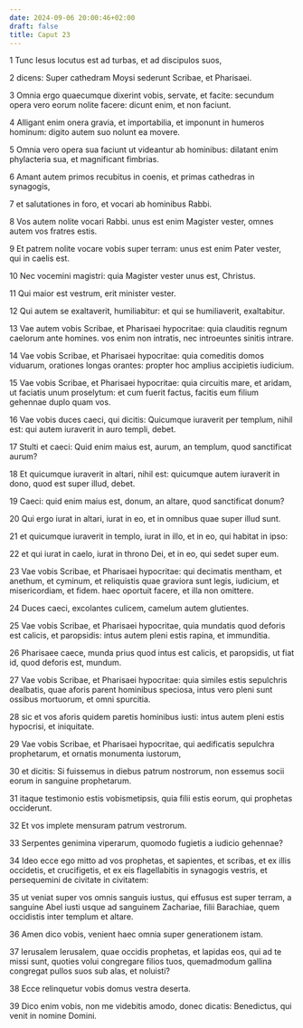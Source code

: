 ```yaml
---
date: 2024-09-06 20:00:46+02:00
draft: false
title: Caput 23
---
```





1 Tunc Iesus locutus est ad turbas, et ad discipulos suos,

2 dicens: Super cathedram Moysi sederunt Scribae, et Pharisaei.

3 Omnia ergo quaecumque dixerint vobis, servate, et facite: secundum opera vero eorum nolite facere: dicunt enim, et non faciunt.

4 Alligant enim onera gravia, et importabilia, et imponunt in humeros hominum: digito autem suo nolunt ea movere.

5 Omnia vero opera sua faciunt ut videantur ab hominibus: dilatant enim phylacteria sua, et magnificant fimbrias.

6 Amant autem primos recubitus in coenis, et primas cathedras in synagogis,

7 et salutationes in foro, et vocari ab hominibus Rabbi.

8 Vos autem nolite vocari Rabbi. unus est enim Magister vester, omnes autem vos fratres estis.

9 Et patrem nolite vocare vobis super terram: unus est enim Pater vester, qui in caelis est.

10 Nec vocemini magistri: quia Magister vester unus est, Christus.

11 Qui maior est vestrum, erit minister vester.

12 Qui autem se exaltaverit, humiliabitur: et qui se humiliaverit, exaltabitur.

13 Vae autem vobis Scribae, et Pharisaei hypocritae: quia clauditis regnum caelorum ante homines. vos enim non intratis, nec introeuntes sinitis intrare.

14 Vae vobis Scribae, et Pharisaei hypocritae: quia comeditis domos viduarum, orationes longas orantes: propter hoc amplius accipietis iudicium.

15 Vae vobis Scribae, et Pharisaei hypocritae: quia circuitis mare, et aridam, ut faciatis unum proselytum: et cum fuerit factus, facitis eum filium gehennae duplo quam vos.

16 Vae vobis duces caeci, qui dicitis: Quicumque iuraverit per templum, nihil est: qui autem iuraverit in auro templi, debet.

17 Stulti et caeci: Quid enim maius est, aurum, an templum, quod sanctificat aurum?

18 Et quicumque iuraverit in altari, nihil est: quicumque autem iuraverit in dono, quod est super illud, debet.

19 Caeci: quid enim maius est, donum, an altare, quod sanctificat donum?

20 Qui ergo iurat in altari, iurat in eo, et in omnibus quae super illud sunt.

21 et quicumque iuraverit in templo, iurat in illo, et in eo, qui habitat in ipso:

22 et qui iurat in caelo, iurat in throno Dei, et in eo, qui sedet super eum.

23 Vae vobis Scribae, et Pharisaei hypocritae: qui decimatis mentham, et anethum, et cyminum, et reliquistis quae graviora sunt legis, iudicium, et misericordiam, et fidem. haec oportuit facere, et illa non omittere.

24 Duces caeci, excolantes culicem, camelum autem glutientes.

25 Vae vobis Scribae, et Pharisaei hypocritae, quia mundatis quod deforis est calicis, et paropsidis: intus autem pleni estis rapina, et immunditia.

26 Pharisaee caece, munda prius quod intus est calicis, et paropsidis, ut fiat id, quod deforis est, mundum.

27 Vae vobis Scribae, et Pharisaei hypocritae: quia similes estis sepulchris dealbatis, quae aforis parent hominibus speciosa, intus vero pleni sunt ossibus mortuorum, et omni spurcitia.

28 sic et vos aforis quidem paretis hominibus iusti: intus autem pleni estis hypocrisi, et iniquitate.

29 Vae vobis Scribae, et Pharisaei hypocritae, qui aedificatis sepulchra prophetarum, et ornatis monumenta iustorum,

30 et dicitis: Si fuissemus in diebus patrum nostrorum, non essemus socii eorum in sanguine prophetarum.

31 itaque testimonio estis vobismetipsis, quia filii estis eorum, qui prophetas occiderunt.

32 Et vos implete mensuram patrum vestrorum.

33 Serpentes genimina viperarum, quomodo fugietis a iudicio gehennae?

34 Ideo ecce ego mitto ad vos prophetas, et sapientes, et scribas, et ex illis occidetis, et crucifigetis, et ex eis flagellabitis in synagogis vestris, et persequemini de civitate in civitatem:

35 ut veniat super vos omnis sanguis iustus, qui effusus est super terram, a sanguine Abel iusti usque ad sanguinem Zachariae, filii Barachiae, quem occidistis inter templum et altare.

36 Amen dico vobis, venient haec omnia super generationem istam.

37 Ierusalem Ierusalem, quae occidis prophetas, et lapidas eos, qui ad te missi sunt, quoties volui congregare filios tuos, quemadmodum gallina congregat pullos suos sub alas, et noluisti?

38 Ecce relinquetur vobis domus vestra deserta.

39 Dico enim vobis, non me videbitis amodo, donec dicatis: Benedictus, qui venit in nomine Domini.

